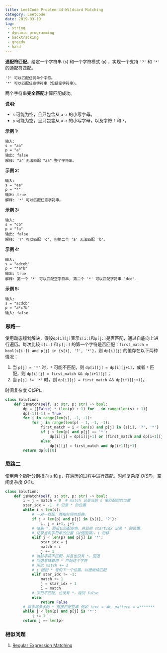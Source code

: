 ```yaml
---
title: LeetCode Problem 44-Wildcard Matching
category: LeetCode
date: 2019-03-19
tag:
 - string
 - dynamic programming
 - backtracking
 - greedy
 - hard
---
```


**通配符匹配**。给定一个字符串 (`s`) 和一个字符模式 (`p`) ，实现一个支持 `'?'` 和 `'*'` 的通配符匹配。

```
'?' 可以匹配任何单个字符。
'*' 可以匹配任意字符串（包括空字符串）。
```

两个字符串**完全匹配**才算匹配成功。

**说明:**

- `s` 可能为空，且只包含从 `a-z` 的小写字母。
- `p` 可能为空，且只包含从 `a-z` 的小写字母，以及字符 `?` 和 `*`。

**示例 1:**

```
输入:
s = "aa"
p = "a"
输出: false
解释: "a" 无法匹配 "aa" 整个字符串。
```

**示例 2:**

```
输入:
s = "aa"
p = "*"
输出: true
解释: '*' 可以匹配任意字符串。
```

**示例 3:**

```
输入:
s = "cb"
p = "?a"
输出: false
解释: '?' 可以匹配 'c', 但第二个 'a' 无法匹配 'b'。
```

**示例 4:**

```
输入:
s = "adceb"
p = "*a*b"
输出: true
解释: 第一个 '*' 可以匹配空字符串, 第二个 '*' 可以匹配字符串 "dce".
```

**示例 5:**

```
输入:
s = "acdcb"
p = "a*c?b"
输入: false
```

### 思路一

使用动态规划解决，假设`dp[i][j]`表示`s[i:]`和`p[j:]`是否匹配，通过自底向上进行遍历。每次比较 `s[i:]` 和 `p[j:]` 的第一个字符是否匹配：`first_match = bool(s[i:]) and p[j] in {s[i], '?', '*'}`，则 `dp[i][j]` 的值存在以下两种情况：

1. 当 `p[j] = '*'` 时，`*` 可能不匹配，则 `dp[i][j] = dp[i][j+1]`，或者 `*` 匹配，则 `dp[i][j] = first_match && dp[i+1][j]`；
2. 当 `p[j] != '*'` 时，则 `dp[i][j] = first_match && dp[i+1][j+1]`。

时间复杂度 $O(SP)$。

```python
class Solution:
    def isMatch(self, s: str, p: str) -> bool:
        dp = [[False] * (len(p) + 1) for _ in range(len(s) + 1)]
        dp[-1][-1] = True
        for i in range(len(s), -1, -1):
            for j in range(len(p) - 1, -1, -1):
                first_match = i < len(s) and p[j] in {s[i], '?', '*'}
                if j < len(p) and p[j] == '*':
                    dp[i][j] = dp[i][j+1] or (first_match and dp[i+1][j])
                else:
                    dp[i][j] = first_match and dp[i+1][j+1]
        return dp[0][0]
```

### 思路二

使用两个指针分别指向 `s` 和 `p`，在遍历的过程中进行匹配。时间复杂度 $O(SP)$，空间复杂度 $O(1)$。

```python
class Solution:
    def isMatch(self, s: str, p: str) -> bool:
        i = j = match = 0  # match 记录当前 s 串匹配到的位置
        star_idx = -1  # 记录 * 的位置
        while i < len(s):
            # 一对一匹配，两指针同时后移。
            if j < len(p) and p[j] in {s[i], '?'}:
                i, j = i+1, j+1
            # 碰到 *，假设它匹配空串，并且用 startIdx 记录 * 的位置，
            # 记录当前字符串的位置（以便回溯），j 后移
            elif j < len(p) and p[j] is '*':
                star_idx = j
                match = i
                j += 1
            # 当前字符不匹配，并且也没有 *，回退
            # 回退意味着用 * 匹配这个字符
            # 所以 match += 1
            # j 回到 * 号的下一个位置，以便继续匹配
            elif star_idx != -1:
                match += 1
                j = star_idx + 1
                i = match
            # 字符不匹配，也没有 *，返回 false
            else:
                return False
        # 将末尾多余的 * 直接匹配空串 例如 text = ab, pattern = a*******
        while j < len(p) and p[j] is '*':
            j += 1
        return j == len(p)
```

### 相似问题

1. [Regular Expression Matching](https://wendellgul.github.io/leetcode/2019/02/22/LeetCode-Problem-10-Regular-Expression-Matching/)